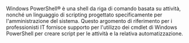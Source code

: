 Windows PowerShell® è una shell da riga di comando basata su attività, nonché un linguaggio di scripting progettato specificamente per l'amministrazione del sistema. Questo argomento di riferimento per i professionisti IT fornisce supporto per l'utilizzo dei cmdlet di Windows PowerShell per creare script per le attività e la relativa automatizzazione.

<!--HONumber=Apr16_HO1-->


